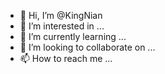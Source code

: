 - 👋 Hi, I’m @KingNian
- 👀 I’m interested in ...
- 🌱 I’m currently learning ...
- 💞️ I’m looking to collaborate on ...
- 📫 How to reach me ...

<!---
KingNian/KingNian is a ✨ special ✨ repository because its `README.md` (this file) appears on your GitHub profile.
You can click the Preview link to take a look at your changes.
--->
